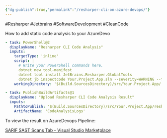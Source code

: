 ```yaml
---
{"dg-publish":true,"permalink":"/resharper-cli-on-azure-devops/"}
---
```


#Resharper #Jetbrains #SoftwareDevelopment #CleanCode 

How to add static code analysis to your AzureDevo

``` YAML
- task: PowerShell@2
  displayName: "Resharper CLI Code Analysis"
  inputs:
    targetType: 'inline'
    script: |
      # Write your PowerShell commands here.
      dotnet new tool-manifest
      dotnet tool install JetBrains.Resharper.GlobalTools
      dotnet jb inspectcode Your.Project.App.sln --severity=WARNING --format=Sarif --output=resharperCli.sarif --verbose=WARN
    workingDirectory: '$(Build.SourcesDirectory)/src/Your.Project.App/'

- task: PublishBuildArtifacts@1
  displayName: "Upload Resharper CLI Code Analysis Result"
  inputs:
    PathtoPublish: '$(Build.SourcesDirectory)/src/Your.Project.App/resharperCli.sarif'
    ArtifactName: 'CodeAnalysisLogs'
```

To view the result on AzureDevops Pipeline:

[SARIF SAST Scans Tab - Visual Studio Marketplace](https://marketplace.visualstudio.com/items?itemName=sariftools.scans)

